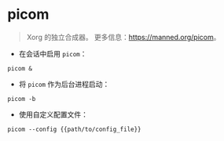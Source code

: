 # picom

> Xorg 的独立合成器。
> 更多信息：<https://manned.org/picom>。

- 在会话中启用 `picom`：

`picom &`

- 将 `picom` 作为后台进程启动：

`picom -b`

- 使用自定义配置文件：

`picom --config {{path/to/config_file}}`